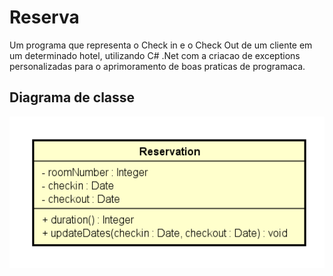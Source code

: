 # Reserva
Um programa que representa o Check in e o Check Out de um cliente em um determinado hotel, utilizando C# .Net com a criacao de exceptions personalizadas para o aprimoramento de boas praticas de programaca.

## Diagrama de classe
![](https://github.com/DiegoLins10/Reserva/blob/master/reservation.png)
